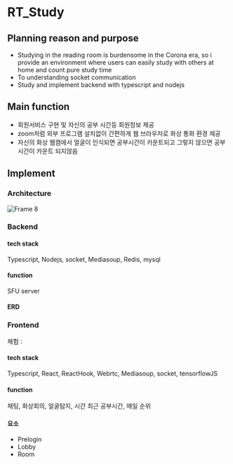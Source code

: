 # RT_Study


## Planning reason and purpose
- Studying in the reading room is burdensome in the Corona era, so i provide an environment where users can easily study with others at home and count pure study time
- To understanding socket communication
- Study and implement backend with typescript and nodejs


## Main function
- 회원서비스 구현 및 자신의 공부 시간등 회원정보 제공
- zoom처럼 외부 프로그램 설치없이 간편하게 웹 브라우저로 화상 통화 환경 제공
- 자신의 화상 웹캠에서 얼굴이 인식되면 공부시간이 카운트되고 그렇지 않으면 공부시간이 카운트 되지않음


## Implement
### Architecture
![Frame 8](https://user-images.githubusercontent.com/59424336/127957448-9e15ef91-2ee7-44e4-bee7-c743198c033e.png)

### Backend
#### tech stack
Typescript, Nodejs, socket, Mediasoup, Redis, mysql 

#### function
SFU server

#### ERD







### Frontend
체험 : 
 
#### tech stack
Typescript, React, ReactHook, Webrtc, Mediasoup, socket, tensorflowJS

#### function
채팅, 화상회의, 얼굴탐지, 시간 
최근 공부시간, 매일 순위 

#### 요소
- Prelogin
- Lobby
- Room
